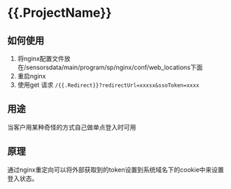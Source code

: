 # {{.ProjectName}}

## 如何使用

1. 将nginx配置文件放在/sensorsdata/main/program/sp/nginx/conf/web_locations下面
2. 重启nginx
3. 使用get 请求 `/{{.Redirect}}?redirectUrl=xxxsx&ssoToken=xxxx`

## 用途

当客户用某种奇怪的方式自己做单点登入时可用

## 原理

通过nginx重定向可以将外部获取到的token设置到系统域名下的cookie中来设置登入状态。
